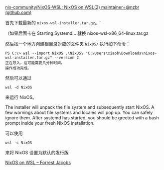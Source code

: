 [nix-community/NixOS-WSL: NixOS on WSL(2) maintainer=@nzbr (github.com)](https://github.com/nix-community/NixOS-WSL)

首先下载最新的 `nixos-wsl-installer.tar.gz`。‘

（如果后面卡在 Starting Systemd... 就换 nixos-wsl-x86_64-linux.tar.gz

然后找一个地方创建根目录对应的文件夹 `NixOS/` 执行如下命令：

```terminal
PS C:\> wsl --import NixOS .\NixOS\ "C:\Users\xiaob\Downloads\nixos-wsl-installer.tar.gz" --version 2
正在导入，这可能需要几分钟时间。
操作成功完成。
```

然后可以通过

```terminal
wsl -d NixOS
```

来运行 NixOS。

The installer will unpack the file system and subsequently start NixOS. A few warnings about file systems and locales will pop up. You can safely ignore them. After systemd has started, you should be greeted with a bash prompt inside your fresh NixOS installation.

可以使用

```terminal
wsl -s NixOS
```

来将 NixOS 设置为默认的发行版

[NixOS on WSL – Forrest Jacobs](https://forrestjacobs.com/nixos-on-wsl/)

